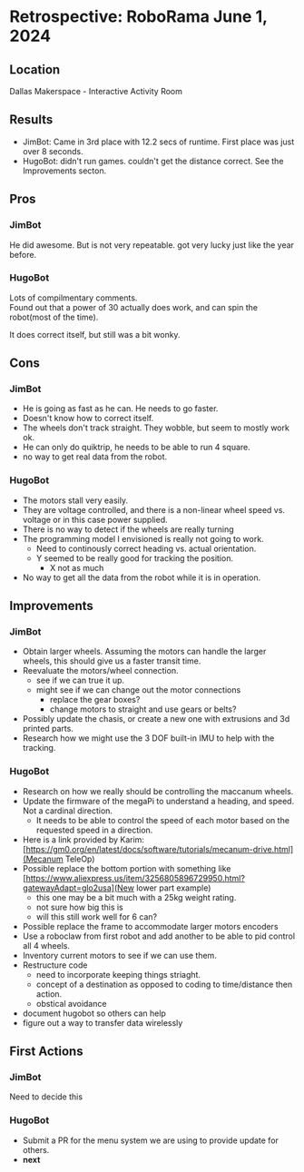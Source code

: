 # Retrospective: RoboRama June 1, 2024

## Location
Dallas Makerspace - Interactive Activity Room

## Results

- JimBot: Came in 3rd place with 12.2 secs of runtime.  First place was just over 8 seconds.
- HugoBot: didn't run games.  couldn't get the distance correct.  See the Improvements secton.

## Pros

### JimBot

He did awesome.  But is not very repeatable.  got very lucky just like the year before.

### HugoBot

Lots of compilmentary comments.  
Found out that a power of 30 actually does work, and can spin the robot(most of the time).

It does correct itself, but still was a bit wonky.


## Cons

### JimBot

- He is going as fast as he can.  He needs to go faster.  
- Doesn't know how to correct itself.  
- The wheels don't track straight.  They wobble, but seem to mostly work ok.
- He can only do quiktrip, he needs to be able to run 4 square.
- no way to get real data from the robot.

### HugoBot

- The motors stall very easily.
- They are voltage controlled, and there is a non-linear wheel speed vs. voltage or in this case power supplied.  
- There is no way to detect if the wheels are really turning
- The programming model I envisioned is really not going to work.
  - Need to continously correct heading vs. actual orientation.
  - Y seemed to be really good for tracking the position.
    - X not as much
- No way to get all the data from the robot while it is in operation.

## Improvements

### JimBot

- Obtain larger wheels.  Assuming the motors can handle the larger wheels, this should give us a faster transit time.
- Reevaluate the motors/wheel connection.  
  - see if we can true it up.
  - might see if we can change out the motor connections
    - replace the gear boxes?
    - change motors to straight and use gears or belts?
- Possibly update the chasis, or create a new one with extrusions and 3d printed parts.
- Research how we might use the 3 DOF built-in IMU to help with the tracking.

### HugoBot

- Research on how we really should be controlling the maccanum wheels.
- Update the firmware of the megaPi to understand a heading, and speed.  Not a cardinal direction.
  - It needs to be able to control the speed of each motor based on the requested speed in a direction.
- Here is a link provided by Karim: [https://gm0.org/en/latest/docs/software/tutorials/mecanum-drive.html](Mecanum TeleOp)
- Possible replace the bottom portion with something like [https://www.aliexpress.us/item/3256805896729950.html?gatewayAdapt=glo2usa](New lower part example)
  - this one may be a bit much with a 25kg weight rating.
  - not sure how big this is
  - will this still work well for 6 can?
- Possible replace the frame to accommodate larger motors encoders
- Use a roboclaw from first robot and add another to be able to pid control all 4 wheels.  
- Inventory current motors to see if we can use them.
- Restructure code
  - need to incorporate keeping things striaght.
  - concept of a destination as opposed to coding to time/distance then action.
  - obstical avoidance
- document hugobot so others can help
- figure out a way to transfer data wirelessly

## First Actions

### JimBot

Need to decide this

### HugoBot

- Submit a PR for the menu system we are using to provide update for others.
- __next__  
